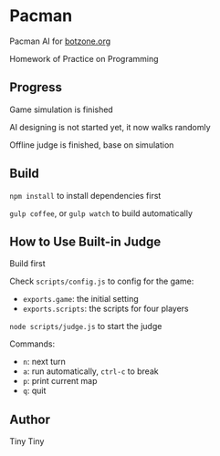 # Pacman #

Pacman AI for [botzone.org](http://www.botzone.org)

Homework of Practice on Programming

## Progress ##

Game simulation is finished

AI designing is not started yet, it now walks randomly

Offline judge is finished, base on simulation

## Build ##

`npm install` to install dependencies first

`gulp coffee`, or `gulp watch` to build automatically

## How to Use Built-in Judge ##

Build first

Check `scripts/config.js` to config for the game:

- `exports.game`: the initial setting
- `exports.scripts`: the scripts for four players

`node scripts/judge.js` to start the judge

Commands:

- `n`: next turn
- `a`: run automatically, `ctrl-c` to break
- `p`: print current map
- `q`: quit

## Author ##

Tiny Tiny
